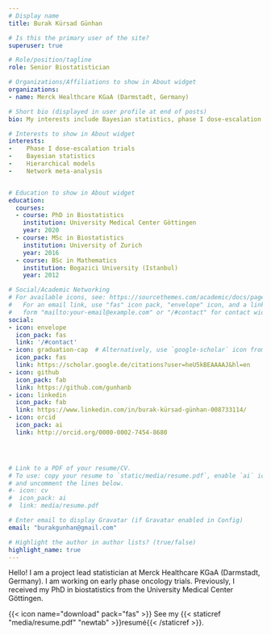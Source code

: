 ```yaml
---
# Display name
title: Burak Kürsad Günhan

# Is this the primary user of the site?
superuser: true

# Role/position/tagline
role: Senior Biostatistician

# Organizations/Affiliations to show in About widget
organizations:
- name: Merck Healthcare KGaA (Darmstadt, Germany)

# Short bio (displayed in user profile at end of posts)
bio: My interests include Bayesian statistics, phase I dose-escalation trials, and meta-analysis.

# Interests to show in About widget
interests:
-    Phase I dose-escalation trials
-    Bayesian statistics
-    Hierarchical models
-    Network meta-analysis


# Education to show in About widget
education:
  courses:
  - course: PhD in Biostatistics
    institution: University Medical Center Göttingen
    year: 2020
  - course: MSc in Biostatistics
    institution: University of Zurich
    year: 2016
  - course: BSc in Mathematics
    institution: Bogazici University (Istanbul)
    year: 2012

# Social/Academic Networking
# For available icons, see: https://sourcethemes.com/academic/docs/page-builder/#icons
#   For an email link, use "fas" icon pack, "envelope" icon, and a link in the
#   form "mailto:your-email@example.com" or "/#contact" for contact widget.
social:
- icon: envelope
  icon_pack: fas
  link: '/#contact'
- icon: graduation-cap  # Alternatively, use `google-scholar` icon from `ai` icon pack
  icon_pack: fas
  link: https://scholar.google.de/citations?user=heU5kBEAAAAJ&hl=en
- icon: github
  icon_pack: fab
  link: https://github.com/gunhanb
- icon: linkedin
  icon_pack: fab
  link: https://www.linkedin.com/in/burak-kürsad-günhan-008733114/
- icon: orcid
  icon_pack: ai
  link: http://orcid.org/0000-0002-7454-8680




# Link to a PDF of your resume/CV.
# To use: copy your resume to `static/media/resume.pdf`, enable `ai` icons in `params.toml`, 
# and uncomment the lines below.
#- icon: cv
#  icon_pack: ai
#  link: media/resume.pdf

# Enter email to display Gravatar (if Gravatar enabled in Config)
email: "burakgunhan@gmail.com"

# Highlight the author in author lists? (true/false)
highlight_name: true
---
```


Hello! I am a project lead statistician at Merck Healthcare KGaA (Darmstadt, Germany). I am working on early phase oncology trials. Previously, I received my PhD in biostatistics from the University Medical Center Göttingen.

{{< icon name="download" pack="fas" >}} See my {{< staticref "media/resume.pdf" "newtab" >}}resumé{{< /staticref >}}.
